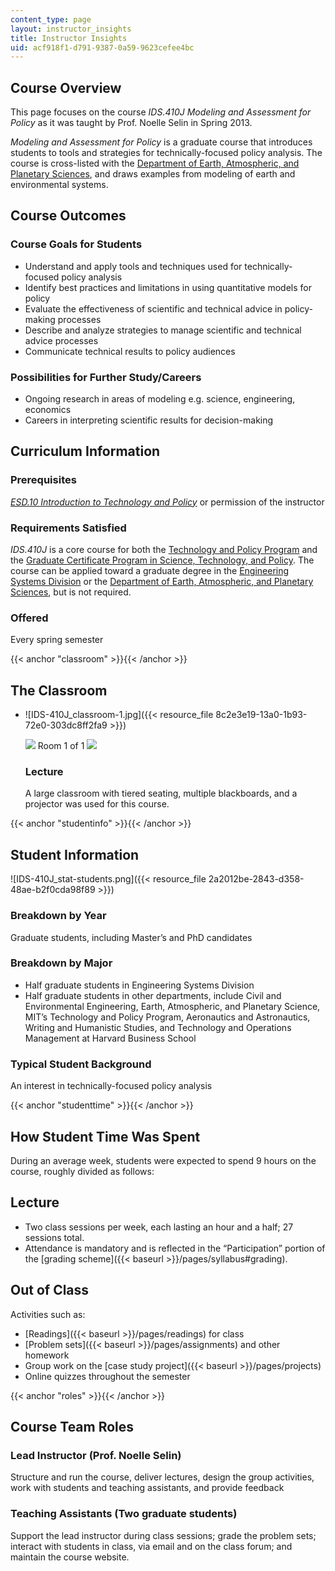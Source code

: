 ```yaml
---
content_type: page
layout: instructor_insights
title: Instructor Insights
uid: acf918f1-d791-9387-0a59-9623cefee4bc
---
```


Course Overview
---------------

This page focuses on the course _IDS.410J Modeling and Assessment for Policy_ as it was taught by Prof. Noelle Selin in Spring 2013.

_Modeling and Assessment for Policy_ is a graduate course that introduces students to tools and strategies for technically-focused policy analysis. The course is cross-listed with the [Department of Earth, Atmospheric, and Planetary Sciences](./resolveuid/7df4dc8c0cb62d722230b25ff57ca9cb), and draws examples from modeling of earth and environmental systems.

Course Outcomes
---------------

### Course Goals for Students

*   Understand and apply tools and techniques used for technically-focused policy analysis
*   Identify best practices and limitations in using quantitative models for policy
*   Evaluate the effectiveness of scientific and technical advice in policy-making processes
*   Describe and analyze strategies to manage scientific and technical advice processes
*   Communicate technical results to policy audiences

### Possibilities for Further Study/Careers

*   Ongoing research in areas of modeling e.g. science, engineering, economics
*   Careers in interpreting scientific results for decision-making

Curriculum Information
----------------------

### Prerequisites

[_ESD.10 Introduction to Technology and Policy_](/courses/esd-10-introduction-to-technology-and-policy-fall-2006/) or permission of the instructor

### Requirements Satisfied

_IDS.410J_ is a core course for both the [Technology and Policy Program](http://tppserver.mit.edu/) and the [Graduate Certificate Program in Science, Technology, and Policy](http://web.mit.edu/stp/). The course can be applied toward a graduate degree in the [Engineering Systems Division](http://web.mit.edu/fnl/volume/284/deweck.html) or the [Department of Earth, Atmospheric, and Planetary Sciences](http://catalog.mit.edu/schools/science/earth-atmospheric-planetary-sciences/), but is not required.

### Offered

Every spring semester

{{< anchor "classroom" >}}{{< /anchor >}}

The Classroom
-------------

*   ![IDS-410J_classroom-1.jpg]({{< resource_file 8c2e3e19-13a0-1b93-72e0-303dc8ff2fa9 >}})
    
    ![](/images/educator/classroom_prev_dim.png) Room 1 of 1 ![](/images/educator/classroom_next_dim.png)
    
    ### Lecture
    
    A large classroom with tiered seating, multiple blackboards, and a projector was used for this course.
    

{{< anchor "studentinfo" >}}{{< /anchor >}}

Student Information
-------------------

![IDS-410J_stat-students.png]({{< resource_file 2a2012be-2843-d358-48ae-b2f0cda98f89 >}})

### Breakdown by Year

Graduate students, including Master’s and PhD candidates

### Breakdown by Major

*   Half graduate students in Engineering Systems Division
*   Half graduate students in other departments, include Civil and Environmental Engineering, Earth, Atmospheric, and Planetary Science, MIT’s Technology and Policy Program, Aeronautics and Astronautics, Writing and Humanistic Studies, and Technology and Operations Management at Harvard Business School

### Typical Student Background

An interest in technically-focused policy analysis

{{< anchor "studenttime" >}}{{< /anchor >}}

How Student Time Was Spent
--------------------------

During an average week, students were expected to spend 9 hours on the course, roughly divided as follows:

Lecture
-------

*   Two class sessions per week, each lasting an hour and a half; 27 sessions total.
*   Attendance is mandatory and is reflected in the “Participation” portion of the [grading scheme]({{< baseurl >}}/pages/syllabus#grading).

Out of Class
------------

Activities such as:

*   [Readings]({{< baseurl >}}/pages/readings) for class
*   [Problem sets]({{< baseurl >}}/pages/assignments) and other homework
*   Group work on the [case study project]({{< baseurl >}}/pages/projects)
*   Online quizzes throughout the semester

{{< anchor "roles" >}}{{< /anchor >}}

Course Team Roles
-----------------

### Lead Instructor (Prof. Noelle Selin)

Structure and run the course, deliver lectures, design the group activities, work with students and teaching assistants, and provide feedback

### Teaching Assistants (Two graduate students)

Support the lead instructor during class sessions; grade the problem sets; interact with students in class, via email and on the class forum; and maintain the course website.